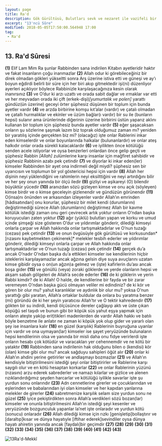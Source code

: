 ```yaml
---
layout: page
title: Ra'd
description: Gök Gürültüsü, Bulutları sevk ve nezaret ile vazifeli bir melek. Tehdit etmek, korkutmak
excerpt: "13'ncü Sûre"
modified: 2018-05-05T17:50:00.564948 17:00
tag: 
 - Ra'd
---
```


## 13. Ra'd Sûresi

**(1)** Elif Lam Mim Ra şunlar Rabbinden sana indirilen Kitabın ayetleridir haktır ve fakat insanların çoğu inanmazlar
**(2)** Allah odur ki görebileceğiniz bir direk olmadan gökleri yükseltti sonra Arş üzerine istiva etti ve güneşi ve ay’ı boyun eğdirdi belirli bir süre için her biri akıp gitmektedir işi(ni) düzenliyor ayerleri açıklıyor böylece Rabbinizle karşılaşacağınıza kesin olarak inanırsınız
**(3)** ve O’dur ki arzı uzattı ve orada sabit dağlar ve ırmaklar var etti ve her meyvadan orada iki çift (erkek-dişi)*[yumurtalık ve polen]* yarattı gündüz(ün üzerine) geceyi örter şüphesiz düşünen bir toplum için bunda ayetler vardır
**(4)** ve arzda birbirine komşu kıt’alar (vardır) ve çatalı olmadan ve çatallı hurmalıklar ve ekinler ve üzüm bağlar(ı vardır) bir su ile (bunların hepsi) sulanır ama ürünlerinde diğerinin üzerine birbirini üstün yaparız aklını kullanan bir toplum için şüphesiz bunda ayetler vardır
**(5)** eğer şaşacaksan onların şu sözlerine şaşmak lazım biz toprak olduğumuz  zaman mı? yeniden bir yaratılış içinde gerçekten biz mi? (olacağız) işte onlar Rablerini inkar eden kimselerdir ve onlar boyunlarında halkalar (bulunanlardır) ve onlar ateş halkıdır onlar orada sürekli kalacaklardır
**(6)** ve iyilikten önce kötülüğü senden acele istiyorlar ve oysa benzerleri onlardan önce gelip geçti ve şüphesiz Rabbin *[Allah]* zulümlerine karşı insanlar için mağfiret sahibidir ve şüphesiz Rabbinin azabı pek çetindir
**(7)** ve diyorlar ki inkar eden(ler) kimseler	Rabbinden bir ayet ona indirmeli değil miydi? şüphesiz sen bir uyarıcısın ve toplumun bir yol göstericisi hepsi için vardır
**(8)** Allah her dişinin neyi yüklendiğini ve rahimlerin neyi eksilttiğini ve neyi artırdığını bilir ve her şey onun yanında bir ölçü iledir
**(9)** gizliyi ve aşikareyi (O) bilendir büyüktür yücedir
**(10)** aranızdan sözü gizleyen kimse ve onu açık (söyleyen) kimse birdir ve o kimse geceleyin gizlenendir ve gündüzün görünendir
**(11)** O(insa)nı önünden ve arkasından izleyenler vardır Allah’ın emrinden [hâdisatından] onu korurlar, şüphesiz bir milet kendi (durumlarını) değiştirmediği sürece Allah (durumlarını) değiştirmez Allah bir kavme kötülük istediği zaman onu geri çevirecek artık yoktur onların O’ndan başka koruyucuları zaten yoktur
**(12)** ağır (yüklü) bulutları yapan ve korku ve umud içinde şimşeği size gösteren O’dur ve yıldırımlar gönderir, dilediği kimseyi onlarla çarpar ve Allah hakkında onlar tartışmaktadırlar ve O’nun tuzağı (cezası) pek çetindir
**(13)** ve onun övgüsüyle gök gürültüsü ve korkusundan*[rızasını kaybetmekten çekinerek]* melekler tesbih ederler ve yıldırımlar gönderir, dilediği kimseyi onlarla çarpar ve Allah hakkında onlar tartışmaktadırlar ve O’nun tuzağı (cezası) pek çetindir
**(14)** gerçek du’a ancak O’nadır O’ndan başka du’a ettikleri kimseler ise kendilerinin hiçbir isteklerini karşılayamazlar ancak ağzına gelsin diye suya avuçlarını uzatan kimse gibidir oysa o on(un ağzın)a gelmez ve (işte) kafirlerin du’ası ancak boşa gider
**(15)** ve gönüllü (veya) zoraki göklerde ve yerde olanların hepsi ve akşam sabah gölgeleri de Allah’a secde ederler
**(16)** de ki göklerin ve yerin Rabbi kimdir? de ki Allah! O halde, de kendilerine bir fayda ve bir zarar veremeyen O’ndan başka gücü olmayan veliler mi edindiniz? de ki kör ve gören bir olur mu? yahut karanlıklar ve aydınlık bir olur mu? yoksa O’nun yarattığı gibi yaratan, Allah’a ortaklar buldular da onlara bu yaratma benzer (mi) göründü de ki her şeyin yaratıcısı Allah’tır ve O tektir kahredendir
**(17)** gökten bir su indirdi, kendi ölçüsünce dereler çağlayıp aktı ve üste çıkan köpüğü sel taşıdı ve bunun gibi bir köpük süs yahut eşya yapmak için onların ateşte yak(ıp erit)tikleri madenlerden de vardır Allah hakkı ve batılı böyle benzetme ile anlatır ne zaman ki köpük yok olup gider ve yararlı olan şey ise insanlara kalır
**(18)** en güzel (karşılık) Rablerinin buyruğuna uyanlar için vardır ve ona uymayan(lar) kimseler ise şayet yeryüzünde bulunaların hepsi kendilerinin olsa ve yanında bir misli daha onu fidye verirlerdi işte onların hesabı çok kötüdür ve varacakları yer cehennemdir ve ne kötü bir yataktır
**(19)** Rabbinden sana indirilenin hak olduğunu bilen o (kendisi) kör (olan) kimse gibi olur mu? ancak sağduyu sahipleri öğüt alır
**(20)** onlar ki Allah’ın ahdini yerine getirirler ve andlaşmayı bozmazlar
**(21)** ve Allah’ın kendisiyle bitiştirilmesini istediği şeyi onlar bitiştirirler ve Rablerine karşı saygılı olur ve en kötü hesaptan korkarlar
**(22)** ve onlar Rablerinin yüzünü (rızasını) arzu ederek sabrederler ve namazı kılarlar ve gizlice ve alenen rızıklandırdığımız şeyden harcarlar ve kötülüğü iyilikle savarlar işte şu yurdun sonu onlarındır
**(23)** Adn cennetlerine girerler ve çocuklarından ve eşlerinden ve babalarından iyi olan kimseler ve her kapıdan yanlarına melekler de girerler
**(24)** sabretmenize karşılık selam size yurdun sonu ne güzel
**(25)** iyice pekiştirdikten sonra Allah’a verdikleri sözü bozan(lar) kimseler ve onunla bitiştirilmesini Allah’ın istediği şeyi kesenler ve yeryüzünde bozgunculuk yapanlar la’net işte onlaradır ve yurdun kötü (sonucu) onlaradır
**(26)** Allah dilediği kimse için rızkı [genişletip]bollaştırır ve [daraltıp]kısar ve dünya hayatıyle [iftihar ederek]sevindiler oysa dünya hayatı ahiretin yanında ancak [faydalı]bir geçimdir
**(27)** 
**(28)** 
**(29)** 
**(30)** 
**(31)** 
**(32)** 
**(33)** 
**(34)** 
**(35)** 
**(36)** 
**(37)** 
**(38)** 
**(39)** 
**(40)** 
**(41)** 
**(42)** 
**(43)** 

![13Ra'd-Mekkî]({{site.url}}/images/ayrac-muhur.png "mühür")
